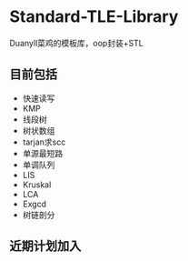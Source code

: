 # Standard-TLE-Library

Duanyll菜鸡的模板库，oop封装+STL

## 目前包括

- 快速读写
- KMP
- 线段树
- 树状数组
- tarjan求scc
- 单源最短路
- 单调队列
- LIS
- Kruskal
- LCA
- Exgcd
- 树链剖分

## 近期计划加入